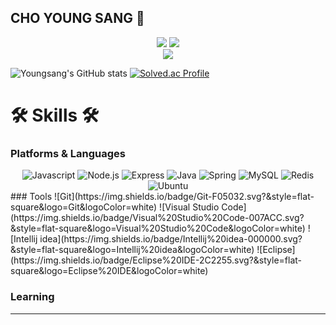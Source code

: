 ## CHO YOUNG SANG 👋
<div align = "center">
  <a href="https://hits.seeyoufarm.com"><img src="https://hits.seeyoufarm.com/api/count/incr/badge.svg?url=https%3A%2F%2Fgithub.com%2F0ssang&count_bg=%2379C83D&title_bg=%23555555&icon=&icon_color=%23E7E7E7&title=hits&edge_flat=false"/></a>
  <a href="https://solved.ac/ysys99/"><img src="http://mazassumnida.wtf/api/v2/generate_badge?boj=ysys99"/></a>
</div>
<div align = "center">
  <a href="https://github.com/anuraghazra/github-readme-stats">
    <img align="center" src="https://github-readme-stats.vercel.app/api/top-langs?username=0ssang&layout=compact&langs_count=10&bg_color=45,C33764,1D2671&title_color=ffffff&text_color=ffffff&hide_border=False" />
  </a>
</div>

![Youngsang's GitHub stats](https://github-readme-stats.vercel.app/api?username=0ssang&show_icons=true&theme=radical)
[![Solved.ac Profile](http://mazassumnida.wtf/api/v2/generate_badge?boj=ysys99)](https://solved.ac/ysys99/)

# 🛠 Skills 🛠
### Platforms & Languages
<div align = "center">
  <img alt="Javascript" src="https://img.shields.io/badge/JavaScript-F7DF1E.svg?&style=flat-square&logo=JavaScript&logoColor=white"/>
  <img alt="Node.js" src="https://img.shields.io/badge/Node.js-5FA04E.svg?&style=flat-square&logo=Node.js&logoColor=white"/>
  <img alt="Express" src="https://img.shields.io/badge/Express-000000.svg?&style=flat-square&logo=Express&logoColor=white"/>
  <img alt="Java" src="https://img.shields.io/badge/Java-007396.svg?&style=flat-square&logo=Java&logoColor=white"/>
  <img alt="Spring" src="https://img.shields.io/badge/Spring-6DB33F.svg?&style=flat-square&logo=Spring&logoColor=white"/>
  <img alt="MySQL" src="https://img.shields.io/badge/MySQL-4479A1.svg?&style=flat-square&logo=MySQL&logoColor=white"/>
  <img alt="Redis" src="https://img.shields.io/badge/Redis-FF4438.svg?&style=flat-square&logo=Redis&logoColor=white"/>
  <img alt="Ubuntu" src="https://img.shields.io/badge/Ubuntu-E95420.svg?&style=flat-square&logo=Ubuntu&logoColor=white"/>
</div>
### Tools
![Git](https://img.shields.io/badge/Git-F05032.svg?&style=flat-square&logo=Git&logoColor=white)
![Visual Studio Code](https://img.shields.io/badge/Visual%20Studio%20Code-007ACC.svg?&style=flat-square&logo=Visual%20Studio%20Code&logoColor=white)
![Intellij idea](https://img.shields.io/badge/Intellij%20idea-000000.svg?&style=flat-square&logo=Intellij%20idea&logoColor=white)
![Eclipse](https://img.shields.io/badge/Eclipse%20IDE-2C2255.svg?&style=flat-square&logo=Eclipse%20IDE&logoColor=white)

### Learning

---

<!--
**0ssang/0ssang** is a ✨ _special_ ✨ repository because its `README.md` (this file) appears on your GitHub profile.

Here are some ideas to get you started:

- 🔭 I’m currently working on ...
- 🌱 I’m currently learning ...
- 👯 I’m looking to collaborate on ...
- 🤔 I’m looking for help with ...
- 💬 Ask me about ...
- 📫 How to reach me: ...
- 😄 Pronouns: ...
- ⚡ Fun fact: ...
![HTML5](https://img.shields.io/badge/HTML5-E34F26.svg?&style=for-the-badge&logo=HTML5&logoColor=white)
![CSS3](https://img.shields.io/badge/CSS3-1572B6.svg?&style=for-the-badge&logo=CSS3&logoColor=white)
-->
